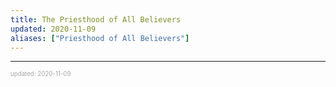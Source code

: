 ```yaml
---
title: The Priesthood of All Believers
updated: 2020-11-09
aliases: ["Priesthood of All Believers"]
---
```


---

<sup><sub><font color="#a6a6a6">updated: 2020-11-09</font></sub></sup>
